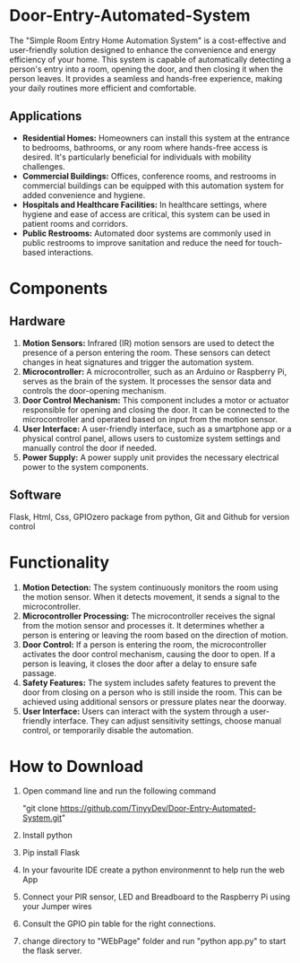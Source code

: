 # Door-Entry-Automated-System
The "Simple Room Entry Home Automation System" is a cost-effective and user-friendly solution designed to enhance the convenience and energy efficiency of your home. This system is capable of automatically detecting a person's entry into a room, opening the door, and then closing it when the person leaves. It provides a seamless and hands-free experience, making your daily routines more efficient and comfortable.

## Applications
- **Residential Homes:** Homeowners can install this system at the entrance to bedrooms, bathrooms, or any room where hands-free access is desired. It's particularly beneficial for individuals with mobility challenges.
- **Commercial Buildings:** Offices, conference rooms, and restrooms in commercial buildings can be equipped with this automation system for added convenience and hygiene.
- **Hospitals and Healthcare Facilities:** In healthcare settings, where hygiene and ease of access are critical, this system can be used in patient rooms and corridors.
- **Public Restrooms:** Automated door systems are commonly used in public restrooms to improve sanitation and reduce the need for touch-based interactions.

# Components
## Hardware
1. **Motion Sensors:** Infrared (IR) motion sensors are used to detect the presence of a person entering the room. These sensors can detect changes in heat signatures and trigger the automation system.
2. **Microcontroller:** A microcontroller, such as an Arduino or Raspberry Pi, serves as the brain of the system. It processes the sensor data and controls the door-opening mechanism.
3. **Door Control Mechanism:** This component includes a motor or actuator responsible for opening and closing the door. It can be connected to the microcontroller and operated based on input from the motion sensor.
4. **User Interface:** A user-friendly interface, such as a smartphone app or a physical control panel, allows users to customize system settings and manually control the door if needed.
5. **Power Supply:** A power supply unit provides the necessary electrical power to the system components.

## Software
Flask, Html, Css, GPIOzero package from python, Git and Github for version control

# Functionality
1. **Motion Detection:** The system continuously monitors the room using the motion sensor. When it detects movement, it sends a signal to the microcontroller.
2. **Microcontroller Processing:** The microcontroller receives the signal from the motion sensor and processes it. It determines whether a person is entering or leaving the room based on the direction of motion.
3. **Door Control:** If a person is entering the room, the microcontroller activates the door control mechanism, causing the door to open. If a person is leaving, it closes the door after a delay to ensure safe passage.
4. **Safety Features:** The system includes safety features to prevent the door from closing on a person who is still inside the room. This can be achieved using additional sensors or pressure plates near the doorway.
5. **User Interface:** Users can interact with the system through a user-friendly interface. They can adjust sensitivity settings, choose manual control, or temporarily disable the automation.
 

# How to Download
1. Open command line and run the following command
   
    "git clone https://github.com/TinyyDev/Door-Entry-Automated-System.git"
   
3. Install python
4. Pip install Flask
5. In your favourite IDE create a python environmennt to help run the web App
6. Connect your PIR sensor, LED and Breadboard to the Raspberry Pi using your Jumper wires
7. Consult the GPIO pin table for the right connections.
8. change directory to "WEbPage" folder and run "python app.py" to start the flask server.

